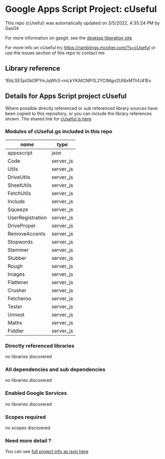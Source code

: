 # Google Apps Script Project: cUseful
This repo (cUseful) was automatically updated on 3/5/2022, 4:35:24 PM by GasGit

For more information on gasgit, see the [desktop liberation site](https://ramblings.mcpher.com/drive-sdk-and-github/migrategasgit/ "desktop liberation")

For more info on cUseful try https://ramblings.mcpher.com/?s=cUseful or use the issues section of this repo to contact me
## Library reference
1EbLSESpiGkI3PYmJqWh3-rmLkYKAtCNPi1L2YCtMgo2Ut8xMThfJ41Ex


## Details for Apps Script project cUseful
Where possible directly referenced or sub referenced library sources have been copied to this repository, or you can include the library references shown. 
The shared link for [cUseful is here](https://script.google.com/d/1EbLSESpiGkI3PYmJqWh3-rmLkYKAtCNPi1L2YCtMgo2Ut8xMThfJ41Ex/edit?usp=sharing "open in the GAS IDE")

### Modules of cUseful.gs included in this repo
*name*|*type*
--- | --- 
appsscript| json
Code| server_js
Utils| server_js
DriveUtils| server_js
SheetUtils| server_js
FetchUtils| server_js
Include| server_js
Squeeze| server_js
UserRegistration| server_js
DriveProper| server_js
RemoveAccents| server_js
Stopwords| server_js
Stemmer| server_js
Stubber| server_js
Rough| server_js
Images| server_js
Flattener| server_js
Crusher| server_js
Fetcheroo| server_js
Tester| server_js
Unnest| server_js
Maths| server_js
Fiddler| server_js
### Directly referenced libraries
no libraries discovered
### All dependencies and sub dependencies
no libraries discovered
### Enabled Google Services
no libraries discovered
### Scopes required
no scopes discovered
### Need more detail ?
You can see [full project info as json here](info.json)
